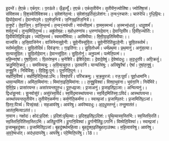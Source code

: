 

  
इ॒दन्ते॑। ते॒एकं॑। एकं॑प॒र:। प॒रऊ॑ते। ऊँ॒इत्यूँ॑। त॒एकं॑। एकं॑तृ॒तीये॑न। तृ॒तीये॑न॒ज्योति॑षा। ज्योति॑षा॒सं। संवि॑शस्व। वि॒श॒स्वेति॑विशस्व।। सं॒वेश॑नेत॒न्व॑:। सं॒वेश॑न॒इति॑सं॒ऽवेश॑न:। त॒न्व१॒॑श्चारु॑:। चारु॑रेधि। ए॒धि॒प्रि॒य:। प्रि॒योदे॒वानां॑। दे॒वानां॑पर॒मे। प॒र॒मेज॒नित्रे॑। ज॒नित्र॒इति॑ज॒नित्रे॑।।  
त॒नूष्टे॑। ते॒वा॒जि॒न्। वा॒जि॒न्त॒न्वं॑। त॒न्व१॒॑नय॑न्ती। नय॑न्तीवा॒मं। वा॒मम॒स्मभ्यं॑। अ॒स्मभ्यं॒धातु॑। धातु॒शर्म॑। शर्म॒तुभ्यं॑। तुभ्य॒मिति॒तुभ्यं॑।। अह्रु॑तोम॒ह:। म॒होध॒रुणा॑य। ध॒रुणा॑यदे॒वान्। दे॒वान्दि॒वी॑व। दि॒वी॑व॒ज्योति॑:। दि॒वीवेति॑दि॒विऽइ॑व। ज्योति॒स्स्वं। स्वमामी॑मिया:। आमि॑मीया:। मि॒मी॒या॒इति॑मिमीया:।।  
वाज्य॑सि। अ॒सि॒वाजि॑नेन। वाजि॑नेनासुवे॒नी:। सु॒वे॒नीस्सु॑वि॒त:। सु॒वे॒नीरिति॑सु॒ऽवे॒नी:। सु॒वि॒तस्तोमं॑। स्तोमं॑सुवि॒त:। सु॒वि॒तोदिवं॑। दिव॑ङ्गा:। गा॒इति॑गा:।। सु॒वि॒तोधर्म॑। धर्म॑प्रथ॒मा। प्र॒थ॒मानु॑। अनु॑स॒त्या। स॒त्यासु॑वि॒त:। सु॒वि॒तोदे॒वान्। दे॒वान्त्सु॑वि॒त:। सु॒वि॒तोनु॑। अनु॒पत्म॑। पत्मेति॒पत्म॑।।  
म॒हि॒म्नए॑षां। ए॒षां॒पि॒तर॑:। पि॒तर॑श्च॒न। च॒नेशि॑रे। ईशि॑रेदे॒वा:। दे॒वादे॒वेषु॑। दे॒वेष्व॑दधु:। अ॒द॒धुरपि॑। अपि॒क्रतुं॑। क्रतु॒मिति॒क्रतुं॑।। सम॑विव्यचु:। अ॒वि॒व्य॒चुरु॒त। उ॒तयानि॑। यान्यत्वि॑षु:। अत्वि॑षु॒रैषां॑। ऐषां॑। ए॒षां॒त॒नूषु॑। त॒नूषु॒नि। निवि॑विशु:। वि॒वि॒शु॒:पुन॑:। पुन॒रिति॒पुन॑:।।  
सहो॑भि॒र्विश्वं॑। सहो॑भि॒रिति॒सह॑:ऽभि:। विश्वं॒परि॑। परि॑चक्रमु:। च॒क्र॒मू॒रज॑:। रज॒:पूर्वा॑। पूर्वा॒धामा॑नि। धामा॒न्यमि॑ता। अमि॑ता॒मिमा॑ना:। मिमा॑ना॒इति॒मिमा॑ना:।। त॒नूषु॒विश्वा॑। विश्वा॒भुव॑ना। भुव॑ना॒नि। निये॑मिरे। ये॒मि॒रे॒प्र। प्रासा॑रयन्त। असा॑रयन्तपुरु॒ध। पु॒रु॒धप्र॒जा:। प्र॒जाअनु॑। प्र॒जाइति॑प्र॒ऽजा:। अन्वित्यनु॑।।  
द्विधा॑सू॒नव॑:। सू॒नवोसु॑रं। असु॑रंस्व॒र्विदं॑। स्व॒र्विद॒मास्था॑पयन्त। स्व॒र्विद॒मिति॑स्व॒:ऽविदं॑। आस्था॑पयन्त। अस्था॑पयन्ततृ॒तीये॑न। तृ॒तीये॑न॒कर्म॑णा। कर्म॒णेति॒कर्म॑णा।। स्वाम्प्र॒जां। प्र॒जाम्पि॒तर॑:। प्र॒जामिति॑प्र॒ऽजां। पि॒तर॒:पित्र्यं॑। पित्र्यं॒सह॑:। सह॒आव॑रेषु। आव॑रेषु। अव॑रेष्वदधु:। अ॒द॒धु॒स्तन्तुं॑। तन्तु॒मात॑तं। आत॑त॒मित्याऽत॑तं।।  
ना॒वान। नक्षोदः॑। क्षोद॑:प्र॒दिश॑:। प्र॒दिश॑:पृथि॒व्या:। प्र॒दिश॒इति॑प्र॒ऽदिश॑:। पृ॒थि॒व्यास्व॒स्तिभि॑:। स्व॒स्तिभि॒रति॑। स्व॒स्तिभि॒रिति॑स्व॒स्तिऽभि॑:। अति॑दु॒र्गानि॑। दु॒गानि॒विश्वा॑। दु॒र्गानीति॑दु॒:ऽगानि॑। विश्वेति॒विश्वा॑।। स्वाम्प्र॒जां। प्र॒जाम्बृ॒हदु॑क्त:। प्र॒जामिति॑प्र॒ऽजां। बृ॒हदु॑क्थोमहि॒त्वा। बृ॒हदु॑क्त॒इति॑बृ॒हत्ऽउ॑क्थ:। म॒हि॒त्वाव॑रेषु। आव॑रेषु। अ॒व॒रे॒ष्वधा॑त्। अद॑धा॒दापरे॑षु। आपरे॑षु। परे॒ष्विति॒परे॑षु।।18।।  
